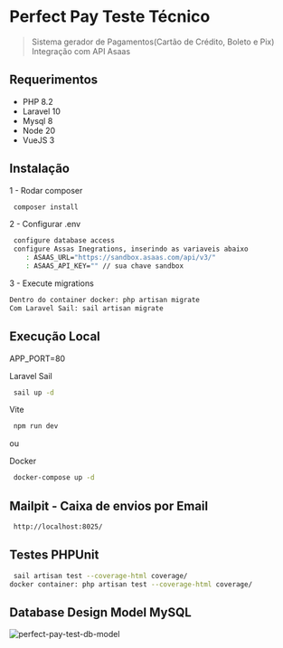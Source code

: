 # Perfect Pay Teste Técnico
> Sistema gerador de Pagamentos(Cartão de Crédito, Boleto e Pix)
> Integração com API Asaas


## Requerimentos

* PHP 8.2
* Laravel 10
* Mysql 8
* Node 20
* VueJS 3


## Instalação

1 - Rodar composer
```sh
 composer install
```

2 - Configurar .env
```sh
 configure database access
 configure Assas Inegrations, inserindo as variaveis abaixo
    : ASAAS_URL="https://sandbox.asaas.com/api/v3/"
    : ASAAS_API_KEY="" // sua chave sandbox
```

3 - Execute migrations
```sh
Dentro do container docker: php artisan migrate
Com Laravel Sail: sail artisan migrate
```

## Execução Local
APP_PORT=80

Laravel Sail
```sh
 sail up -d
```

Vite
```sh
 npm run dev
```

ou 

Docker
```sh
 docker-compose up -d
```

## Mailpit - Caixa de envios por Email
```sh
 http://localhost:8025/
```

## Testes PHPUnit
```sh
 sail artisan test --coverage-html coverage/
docker container: php artisan test --coverage-html coverage/
```

## Database Design Model MySQL
![perfect-pay-test-db-model](https://github.com/holiveira92/perfectpay-test/assets/25705785/3e977289-784a-42cb-b465-dbde05a24f46)
